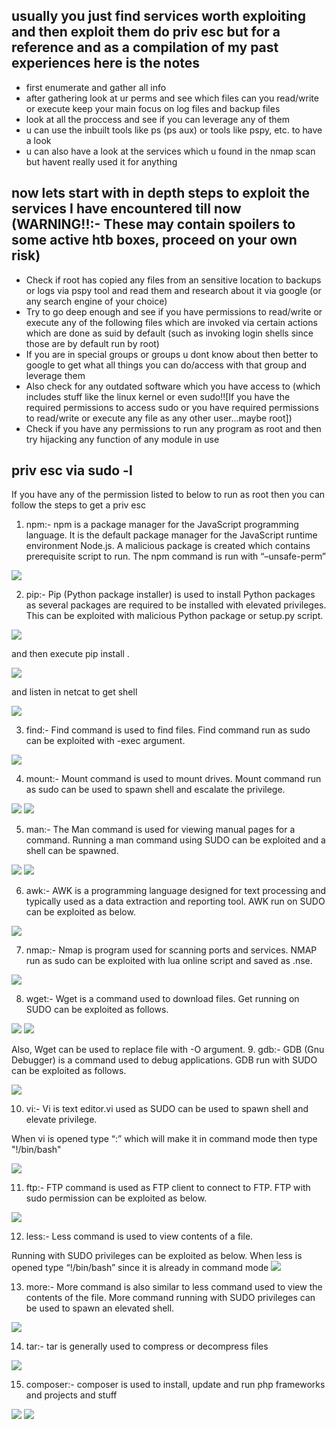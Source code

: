 ## usually you just find services worth exploiting and then exploit them do priv esc but for a reference and as a compilation of my past experiences here is the notes
- first enumerate and gather all info
- after gathering look at ur perms and see which files can you read/write or execute keep your main focus on log files and backup files
- look at all the proccess and see if you can leverage any of them
- u can use the inbuilt tools like ps (ps aux) or tools like pspy, etc. to have a look 
- u can also have a look at the services which u found in the nmap scan but havent really used it for anything
## now lets start with in depth steps to exploit the services I have encountered till now (WARNING!!:- These may contain spoilers to some active htb boxes, proceed on your own risk)
- Check if root has copied any files from an sensitive location to backups or logs via pspy tool and read them and research about it via google (or any search engine of your choice)
- Try to go deep enough and see if you have permissions to read/write or execute any of the following files which are invoked via certain actions which are done as suid by default (such as invoking login shells since those are by default run by root)
- If you are in special groups or groups u dont know about then better to google to get what all things you can do/access with that group and leverage them
- Also check for any outdated software which you have access to (which includes stuff like the linux kernel or even sudo!![If you have the required permissions to access sudo or you have required permissions to read/write or execute any file as any other user...maybe root])
- Check if you have any permissions to run any program as root and then try hijacking any function of any module in use 
## priv esc via sudo -l
If you have any of the permission listed to below to run as root then you can follow the steps to get a priv esc
1. npm:- npm is a package manager for the JavaScript programming language. It is the default package manager for the JavaScript runtime environment Node.js. A malicious package is created which contains prerequisite script to run. The npm command is run with “–unsafe-perm”

![](https://hakin9.org/wp-content/uploads/2018/09/image37.png)

2. pip:- Pip (Python package installer) is used to install Python packages as several packages are required to be installed with elevated privileges. This can be exploited with malicious Python package or setup.py script.

![](https://hakin9.org/wp-content/uploads/2018/09/image41.png)

and then execute pip install .

![](https://hakin9.org/wp-content/uploads/2018/09/image40.png)

and listen in netcat to get shell

![](https://hakin9.org/wp-content/uploads/2018/09/image43.png)

3. find:- Find command is used to find files. Find command run as sudo can be exploited with -exec argument.

![](https://hakin9.org/wp-content/uploads/2018/09/image42.png)

4. mount:- Mount command is used to mount drives. Mount command run as sudo can be used to spawn shell and escalate the privilege.

![](https://hakin9.org/wp-content/uploads/2018/09/image46.png)
![](https://hakin9.org/wp-content/uploads/2018/09/image45.png)

5. man:- The Man command is used for viewing manual pages for a command. Running a man command using SUDO can be exploited and a shell can be spawned.

![](https://hakin9.org/wp-content/uploads/2018/09/image49.png)
![](https://hakin9.org/wp-content/uploads/2018/09/image47.png)

6. awk:- AWK is a programming language designed for text processing and typically used as a data extraction and reporting tool. AWK run on SUDO can be exploited as below.

![](https://hakin9.org/wp-content/uploads/2018/09/image48.png)

7. nmap:- Nmap is program used for scanning ports and services. NMAP run as sudo can be exploited with lua online script and saved as .nse.

![](https://hakin9.org/wp-content/uploads/2018/09/image50.png)

8. wget:- Wget is a command used to download files. Get running on SUDO can be exploited as follows.
 
![](https://hakin9.org/wp-content/uploads/2018/09/image51.png)
![](https://hakin9.org/wp-content/uploads/2018/09/image52.png)
 
Also, Wget can be used to replace file with -O argument. 
9.  gdb:- GDB (Gnu Debugger) is a command used to debug applications. GDB run with SUDO can be exploited as follows.

![](https://hakin9.org/wp-content/uploads/2018/09/image53.png)

10. vi:- Vi is text editor.vi used as SUDO can be used to spawn shell and elevate privilege.

When vi is opened type “:” which will make it in command mode then type "!/bin/bash"

![](https://hakin9.org/wp-content/uploads/2018/09/image54.png)

11. ftp:- FTP command is used as FTP client to connect to FTP. FTP with sudo permission can be exploited as below.

![](https://hakin9.org/wp-content/uploads/2018/09/image55.png)

12. less:- Less command is used to view contents of a file.

Running with SUDO privileges can be exploited as below.
When less is opened type “!/bin/bash” since it is already in command mode 
![](https://hakin9.org/wp-content/uploads/2018/09/image56.png)

13. more:- More command is also similar to less command used to view the contents of the file. More command running with SUDO privileges can be used to spawn an elevated shell.

![](https://hakin9.org/wp-content/uploads/2018/09/image57.png)

14. tar:- tar is generally used to compress or decompress files

![](https://hakin9.org/wp-content/uploads/2018/09/image28.png)

15. composer:- composer is used to install, update and run php frameworks and projects and stuff

![](https://hakin9.org/wp-content/uploads/2018/09/image30.jpeg)
![](https://hakin9.org/wp-content/uploads/2018/09/image31.jpeg)
 
